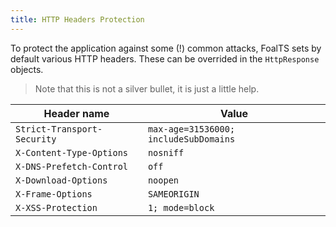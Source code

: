 ```yaml
---
title: HTTP Headers Protection
---
```


To protect the application against some (!) common attacks, FoalTS sets by default various HTTP headers. These can be overrided in the `HttpResponse` objects.

> Note that this is not a silver bullet, it is just a little help.

| Header name | Value |
| --- | --- |
| `Strict-Transport-Security` | `max-age=31536000; includeSubDomains` |
| `X-Content-Type-Options` | `nosniff` |
| `X-DNS-Prefetch-Control` | `off` |
| `X-Download-Options` | `noopen` |
| `X-Frame-Options` | `SAMEORIGIN` |
| `X-XSS-Protection` | `1; mode=block` |
